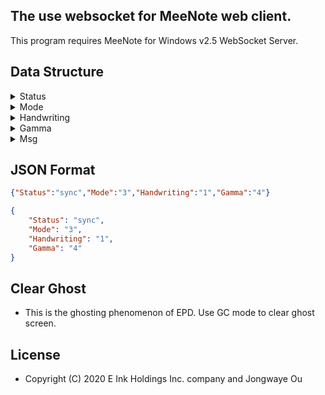 ## The use websocket for MeeNote web client.

This program requires MeeNote for Windows v2.5 WebSocket Server.

## Data Structure

<details>
  <summary>Status</summary>
  
* err : Error Message.
  
* sync : Synchronize server and client data.
  
* usbconnect : Device USB connection status. 
  
* usbdisconnect : Device USB disconnection status.
  
* rece : Server received message.
  
* setting : Client setting parameters.
  
* clear : Clear ghosts.
  
</details>

<details>
  <summary>Mode</summary>
  
  * __Mode will change according to wavefrom.__
  
* 0 : DU Mode.
  
* 1 : GC Mode.
  
* 2 : GL Mode.
  
* 3 : GLR Mode. (__default__)
  
* 4 : GLD Mode.
  
* 5 : A2 Mode.
  
</details>

<details>
  <summary>Handwriting</summary>
  
* 0 : Disable Handwriting.
  
* 1 : Enadble Handwriting. (__default__)
  
</details>

<details>
  <summary>Gamma</summary>
  
* 0 : Dynamic gamma function. (__black/white ratio__)
  
* 1 : 0.25
  
* 2 : 0.45
  
* 3 : 0.75
  
* 4 : 1.00 (__default__)
  
* 5 : A2 Mode.
  
* 6 : A2 Mode.
  
</details>

<details>
  <summary>Msg</summary>
  
  * __Reserve.__  
  
</details>

## JSON Format

```json
{"Status":"sync","Mode":"3","Handwriting":"1","Gamma":"4"}
```

```json
{
	"Status": "sync",
	"Mode": "3",
	"Handwriting": "1",
	"Gamma": "4"
}
```

## Clear Ghost

  * This is the ghosting phenomenon of EPD. Use GC mode to clear ghost screen.

## License
  * Copyright (C) 2020 E Ink Holdings Inc. company and Jongwaye Ou